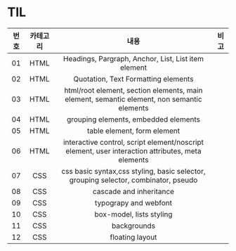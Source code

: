 # TIL

|번호|카테고리|내용|비고|
|:----:|:-------:|:---:|:----:|
|01|HTML|Headings, Pargraph, Anchor, List, List item element||
|02|HTML|Quotation, Text Formatting elements||
|03|HTML|html/root element, section elements, main element, semantic element, non semantic elements||
|04|HTML|grouping elements, embedded elements||
|05|HTML|table element, form element||
|06|HTML|interactive control, script element/noscript element, user interaction attributes, meta elements||
|07|CSS|css basic syntax,css styling, basic selector, grouping selector, combinator, pseudo||
|08|CSS|cascade and inheritance||
|09|CSS|typograpy and webfont||
|10|CSS|box-model, lists styling||
|11|CSS|backgrounds||
|12|CSS|floating layout||
